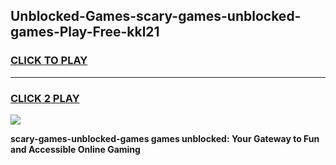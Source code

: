 
## Unblocked-Games-scary-games-unblocked-games-Play-Free-kkl21
<h3>
<a href="https://premium76.site?title=scary-games-unblocked-games&ref=23A">CLICK TO PLAY</a></h3>
<hr>

<h3>
<a href="https://premium76.site?title=scary-games-unblocked-games&ref=23A">CLICK 2 PLAY</a>
  
</h3>

<a href="https://premium76.site?title=scary-games-unblocked-games&ref=23A"><img src="https://clearcache.store/games.png"></a>


**scary-games-unblocked-games games unblocked: Your Gateway to Fun and Accessible Online Gaming**
